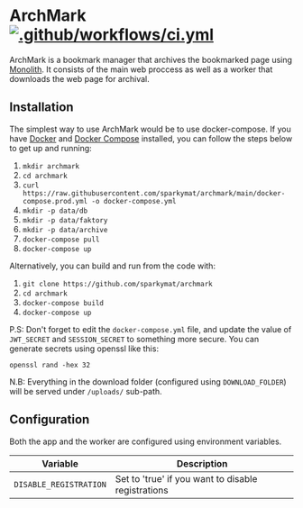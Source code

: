 # ArchMark [![.github/workflows/ci.yml](https://github.com/sparkymat/archmark/actions/workflows/ci.yml/badge.svg)](https://github.com/sparkymat/archmark/actions/workflows/ci.yml)

ArchMark is a bookmark manager that archives the bookmarked page using [Monolith](https://github.com/Y2Z/monolith). It consists of the main web proccess as well as a worker that downloads the web page for archival.

## Installation

The simplest way to use ArchMark would be to use docker-compose. If you have [Docker](https://docs.docker.com/engine/install/) and [Docker Compose](https://docs.docker.com/compose/install/) installed, you can follow the steps below to get up and running:

1. `mkdir archmark`
2. `cd archmark`
3. `curl https://raw.githubusercontent.com/sparkymat/archmark/main/docker-compose.prod.yml -o docker-compose.yml`
4. `mkdir -p data/db`
5. `mkdir -p data/faktory`
6. `mkdir -p data/archive`
7. `docker-compose pull`
8. `docker-compose up`

Alternatively, you can build and run from the code with:

1. `git clone https://github.com/sparkymat/archmark`
2. `cd archmark`
3. `docker-compose build`
4. `docker-compose up`

P.S: Don't forget to edit the `docker-compose.yml` file, and update the value of `JWT_SECRET` and `SESSION_SECRET` to something more secure. You can generate secrets using openssl like this:

```
openssl rand -hex 32
```

N.B: Everything in the download folder (configured using `DOWNLOAD_FOLDER`) will be served under `/uploads/` sub-path. 

## Configuration

Both the app and the worker are configured using environment variables.

| Variable                  | Description                                                    |
| ------------------------- | -------------------------------------------------------------- |
| `DISABLE_REGISTRATION`    | Set to 'true' if you want to disable registrations             |

